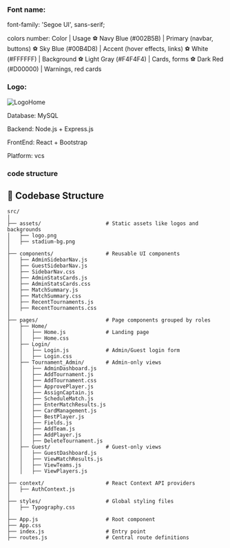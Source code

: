 
### Font name: 
font-family: 'Segoe UI', sans-serif;

colors number:
Color | Usage
⚽️ Navy Blue (#002B5B) | Primary (navbar, buttons)
⚽️ Sky Blue (#00B4D8) | Accent (hover effects, links)
⚽️ White (#FFFFFF) | Background
⚽️ Light Gray (#F4F4F4) | Cards, forms
⚽️ Dark Red (#D00000) | Warnings, red cards

### Logo:

![LogoHome](https://github.com/user-attachments/assets/643f3b95-0bc3-4e9e-97b6-1471396e9d8a)


Database: MySQL

Backend: Node.js + Express.js

FrontEnd: React + Bootstrap

Platform: vcs


### code structure 

## 📂 Codebase Structure

```plaintext
src/
│
├── assets/                     # Static assets like logos and backgrounds
│   ├── logo.png
│   ├── stadium-bg.png
│
├── components/                 # Reusable UI components
│   ├── AdminSidebarNav.js
│   ├── GuestSidebarNav.js
│   ├── SidebarNav.css
│   ├── AdminStatsCards.js
│   ├── AdminStatsCards.css
│   ├── MatchSummary.js
│   ├── MatchSummary.css
│   ├── RecentTournaments.js
│   ├── RecentTournaments.css
│
├── pages/                      # Page components grouped by roles
│   ├── Home/
│   │   ├── Home.js             # Landing page
│   │   ├── Home.css
│   ├── Login/
│   │   ├── Login.js            # Admin/Guest login form
│   │   ├── Login.css
│   ├── Tournament_Admin/       # Admin-only views
│   │   ├── AdminDashboard.js
│   │   ├── AddTournament.js
│   │   ├── AddTournament.css
│   │   ├── ApprovePlayer.js
│   │   ├── AssignCaptain.js
│   │   ├── ScheduleMatch.js
│   │   ├── EnterMatchResults.js
│   │   ├── CardManagement.js
│   │   ├── BestPlayer.js
│   │   ├── Fields.js
│   │   ├── AddTeam.js
│   │   ├── AddPlayer.js
│   │   ├── DeleteTournament.js
│   ├── Guest/                  # Guest-only views
│   │   ├── GuestDashboard.js
│   │   ├── ViewMatchResults.js
│   │   ├── ViewTeams.js
│   │   ├── ViewPlayers.js
│
├── context/                    # React Context API providers
│   ├── AuthContext.js
│
├── styles/                     # Global styling files
│   ├── Typography.css
│
├── App.js                      # Root component
├── App.css
├── index.js                    # Entry point
├── routes.js                   # Central route definitions
```





